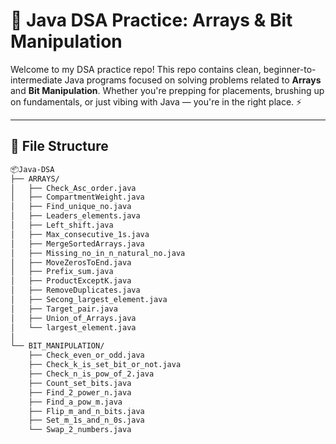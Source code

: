 # 🚀 Java DSA Practice: Arrays & Bit Manipulation

Welcome to my DSA practice repo! This repo contains clean, beginner-to-intermediate Java programs focused on solving problems related to **Arrays** and **Bit Manipulation**. Whether you're prepping for placements, brushing up on fundamentals, or just vibing with Java — you're in the right place. ⚡

---

## 📁 File Structure

```bash
📦Java-DSA
├── ARRAYS/
│   ├── Check_Asc_order.java
│   ├── CompartmentWeight.java
│   ├── Find_unique_no.java
│   ├── Leaders_elements.java
│   ├── Left_shift.java
│   ├── Max_consecutive_1s.java
│   ├── MergeSortedArrays.java
│   ├── Missing_no_in_n_natural_no.java
│   ├── MoveZerosToEnd.java
│   ├── Prefix_sum.java
│   ├── ProductExceptK.java
│   ├── RemoveDuplicates.java
│   ├── Secong_largest_element.java
│   ├── Target_pair.java
│   ├── Union_of_Arrays.java
│   └── largest_element.java
│
└── BIT_MANIPULATION/
    ├── Check_even_or_odd.java
    ├── Check_k_is_set_bit_or_not.java
    ├── Check_n_is_pow_of_2.java
    ├── Count_set_bits.java
    ├── Find_2_power_n.java
    ├── Find_a_pow_m.java
    ├── Flip_m_and_n_bits.java
    ├── Set_m_1s_and_n_0s.java
    └── Swap_2_numbers.java
